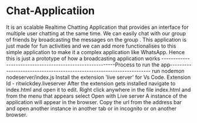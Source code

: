 # Chat-Applicatiion
It is an scalable Realtime Chatting Application that provides an interface for multiple user chatting at the same time. We can easily chat with our group of friends by broadcasting the messages on the group . This application is just made for fun activities and we can add more functionalises to this simple application to make it a complex application like WhatsApp. Hence this is just a prototype of how a broadcasting application works 
----------------------------------------------------------Process to run the app----------------------------------------------------------------------
run nodemon nodeserver/index.js
Install the extension 'live server' for Vs Code. Extension Id - ritwickdey.liveserver
After the extension gets installed navigate to index.html and open it to edit.
Right click anywhere in the file index.html and from the menu that appears select Open with Live server
A instance of the application will appear in the browser.
Copy the url from the address bar and open another instance in another tab or in incognito or on another browser.
